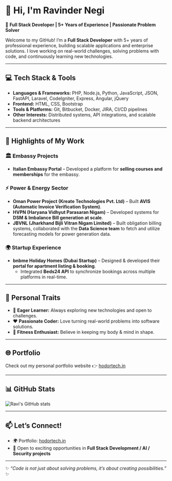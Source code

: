 # 👋 Hi, I'm Ravinder Negi

🚀 **Full Stack Developer | 5+ Years of Experience | Passionate Problem Solver**  

Welcome to my GitHub! I’m a **Full Stack Developer** with 5+ years of professional experience, building scalable applications and enterprise solutions. I love working on real-world challenges, solving problems with code, and continuously learning new technologies.  

---

## 💻 Tech Stack & Tools

- **Languages & Frameworks:** PHP, Node.js, Python, JavaScript, JSON, FastAPI, Laravel, CodeIgniter, Express, Angular, jQuery  
- **Frontend:** HTML, CSS, Bootstrap  
- **Tools & Platforms:** Git, Bitbucket, Docker, JIRA, CI/CD pipelines  
- **Other Interests:** Distributed systems, API integrations, and scalable backend architectures  

---

## 🌟 Highlights of My Work

### 🏛 Embassy Projects
- **Italian Embassy Portal** – Developed a platform for **selling courses and memberships** for the embassy.

### ⚡ Power & Energy Sector
- **Oman Power Project (Kreate Technologies Pvt. Ltd)** – Built **AVIS (Automatic Invoice Verification System)**.  
- **HVPN (Haryana Vidhyut Parasaran Nigam)** – Developed systems for **DSM & Imbalance Bill generation at scale**.  
- **JBVNL (Jharkhand Bijli Vitran Nigam Limited)** – Built obligation billing systems, collaborated with the **Data Science team** to fetch and utilize forecasting models for power generation data.

### 🌍 Startup Experience
- **bnbme Holiday Homes (Dubai Startup)** – Designed & developed their **portal for apartment listing & booking**.  
  - Integrated **Beds24 API** to synchronize bookings across multiple platforms in real-time.  

---

## 📌 Personal Traits

- 🌱 **Eager Learner:** Always exploring new technologies and open to challenges.  
- ❤️ **Passionate Coder:** Love turning real-world problems into software solutions.  
- 💪 **Fitness Enthusiast:** Believe in keeping my body & mind in shape.  

---

## 🌐 Portfolio

Check out my personal portfolio website 👉 [hodortech.in](http://hodortech.in)  

---

## 📊 GitHub Stats

![Ravi's GitHub stats](https://github-readme-stats.vercel.app/api?username=ravi&show_icons=true&theme=radical)

---

## 📫 Let’s Connect!

- 🌍 Portfolio: [hodortech.in](http://hodortech.in)  
- 💼 Open to exciting opportunities in **Full Stack Development / AI / Security projects**  

---
✨ *“Code is not just about solving problems, it’s about creating possibilities.”* ✨
